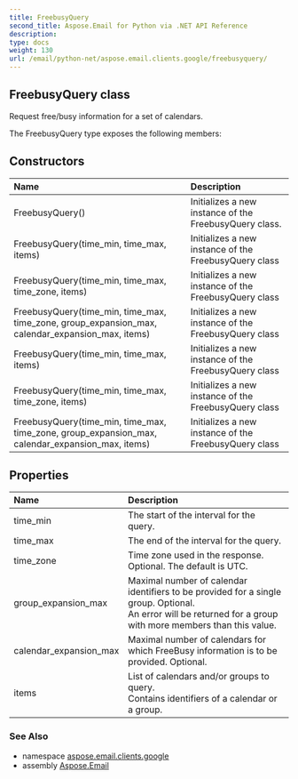 ```yaml
---
title: FreebusyQuery
second_title: Aspose.Email for Python via .NET API Reference
description: 
type: docs
weight: 130
url: /email/python-net/aspose.email.clients.google/freebusyquery/
---
```


## FreebusyQuery class

Request free/busy information for a set of calendars.

The FreebusyQuery type exposes the following members:
## Constructors
| Name | Description |
| :- | :- |
|FreebusyQuery()|Initializes a new instance of the FreebusyQuery class.|
|FreebusyQuery(time_min, time_max, items)|Initializes a new instance of the FreebusyQuery class|
|FreebusyQuery(time_min, time_max, time_zone, items)|Initializes a new instance of the FreebusyQuery class|
|FreebusyQuery(time_min, time_max, time_zone, group_expansion_max, calendar_expansion_max, items)|Initializes a new instance of the FreebusyQuery class|
|FreebusyQuery(time_min, time_max, items)|Initializes a new instance of the FreebusyQuery class|
|FreebusyQuery(time_min, time_max, time_zone, items)|Initializes a new instance of the FreebusyQuery class|
|FreebusyQuery(time_min, time_max, time_zone, group_expansion_max, calendar_expansion_max, items)|Initializes a new instance of the FreebusyQuery class|
## Properties
| Name | Description |
| :- | :- |
|time_min|The start of the interval for the query.|
|time_max|The end of the interval for the query.|
|time_zone|Time zone used in the response. Optional. The default is UTC.|
|group_expansion_max|Maximal number of calendar identifiers to be provided for a single group. Optional. <br/>            An error will be returned for a group with more members than this value.|
|calendar_expansion_max|Maximal number of calendars for which FreeBusy information is to be provided. Optional.|
|items|List of calendars and/or groups to query.<br/>            Contains identifiers of a calendar or a group.|

### See Also

* namespace [aspose.email.clients.google](/email/python-net/aspose.email.clients.google/)
* assembly [Aspose.Email](/slides/python-net/)


